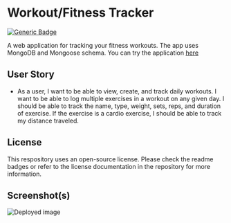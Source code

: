 # Workout/Fitness Tracker

[![Generic Badge](https://img.shields.io/badge/license-MIT-green.svg)](https://shields.io/)

A web application for tracking your fitness workouts. The app uses MongoDB and Mongoose schema. You can try the application [here](https://stark-reaches-05025.herokuapp.com/)

## User Story

* As a user, I want to be able to view, create, and track daily workouts. I want to be able to log multiple exercises in a workout on any given day. I should be able to track the name, type, weight, sets, reps, and duration of exercise. If the exercise is a cardio exercise, I should be able to track my distance traveled.

## License
This respository uses an open-source license. Please check the readme badges or refer to the license documentation in the repository for more information.

## Screenshot(s)
![Deployed image](https://user-images.githubusercontent.com/49950576/88985685-9120e180-d296-11ea-85f6-5554cb2ccf5f.png)